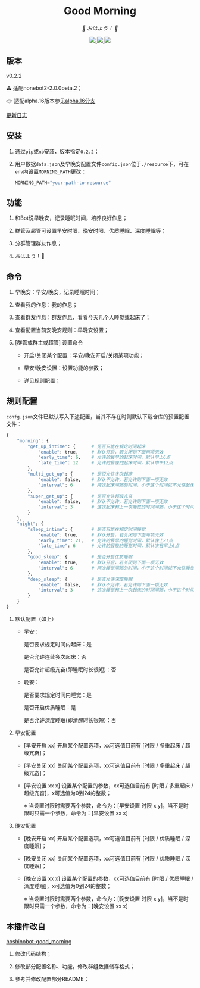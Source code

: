 <div align="center">

# Good Morning

<!-- prettier-ignore-start -->
<!-- markdownlint-disable-next-line MD036 -->
_🌈 おはよう！ 🌈_
<!-- prettier-ignore-end -->

</div>
<p align="center">
  
  <a href="https://github.com/KafCoppelia/nonebot_plugin_morning/blob/beta/LICENSE">
    <img src="https://img.shields.io/badge/license-MIT-informational">
  </a>
  
  <a href="https://github.com/nonebot/nonebot2">
    <img src="https://img.shields.io/badge/nonebot2-2.0.0beta.2-green">
  </a>
  
  <a href="">
    <img src="https://img.shields.io/badge/release-v0.2.2-orange">
  </a>
  
</p>

</p>

## 版本

v0.2.2

⚠ 适配nonebot2-2.0.0beta.2；

👉 适配alpha.16版本参见[alpha.16分支](https://github.com/KafCoppelia/nonebot_plugin_morning/tree/alpha.16)

[更新日志](https://github.com/KafCoppelia/nonebot_plugin_morning/releases/tag/v0.2.2)

## 安装

1. 通过`pip`或`nb`安装，版本指定`0.2.2`；

2. 用户数据`data.json`及早晚安配置文件`config.json`位于`./resource`下，可在`env`内设置`MORNING_PATH`更改：

    ```python
    MORNING_PATH="your-path-to-resource"
    ```

## 功能

1. 和Bot说早晚安，记录睡眠时间，培养良好作息；

2. 群管及超管可设置早安时限、晚安时限、优质睡眠、深度睡眠等；

3. 分群管理群友作息；

4. おはよう！🌈

## 命令

1. 早晚安：早安/晚安，记录睡眠时间；

2. 查看我的作息：我的作息；

3. 查看群友作息：群友作息，看看今天几个人睡觉或起床了；

4. 查看配置当前安晚安规则：早晚安设置；

5. [群管或群主或超管] 设置命令

    - 开启/关闭某个配置：早安/晚安开启/关闭某项功能；

    - 早安/晚安设置：设置功能的参数；

    - 详见规则配置；

## 规则配置

`confg.json`文件已默认写入下述配置，当其不存在时则默认下载仓库的预置配置文件：

```python
{
    "morning": {
        "get_up_intime": {      # 是否只能在规定时间起床
            "enable": true,     # 默认开启，若关闭则下面两项无效
            "early_time": 6,    # 允许的最早的起床时间，默认早上6点
            "late_time": 12     # 允许的最晚的起床时间，默认中午12点
        },
        "multi_get_up": {       # 是否允许多次起床
            "enable": false,    # 默认不允许，若允许则下面一项无效
            "interval": 6       # 两次起床间隔的时间，小于这个时间就不允许起床
        },
        "super_get_up": {       # 是否允许超级亢奋
            "enable": false,    # 默认不允许，若允许则下面一项无效
            "interval": 3       # 这次起床和上一次睡觉的时间间隔，小于这个时间就不允许起床，不怕猝死？给我睡！
        }
    },
    "night": {
        "sleep_intime": {       # 是否只能在规定时间睡觉
            "enable": true,     # 默认开启，若关闭则下面两项无效
            "early_time": 21,   # 允许的最早的睡觉时间，默认晚上21点
            "late_time": 6      # 允许的最晚的睡觉时间，默认次日早上6点
        },
        "good_sleep": {         # 是否开启优质睡眠
            "enable": true,     # 默认开启，若关闭则下面一项无效
            "interval": 6       # 两次睡觉间隔的时间，小于这个时间就不允许睡觉
        },
        "deep_sleep": {         # 是否允许深度睡眠
            "enable": false,    # 默认不允许，若允许则下面一项无效
            "interval": 3       # 这次睡觉和上一次起床的时间间隔，小于这个时间就不允许睡觉，睡个锤子，快起床！
        }
    }
}
```

1. 默认配置（如上）

    - 早安：

      是否要求规定时间内起床：是

      是否允许连续多次起床：否

      是否允许超级亢奋(即睡眠时长很短)：否

    - 晚安：

      是否要求规定时间内睡觉：是

      是否开启优质睡眠：是
      
      是否允许深度睡眠(即清醒时长很短)：否

2. 早安配置
    
    - [早安开启 xx] 开启某个配置选项，xx可选值目前有 [时限 / 多重起床 / 超级亢奋]；
    
    - [早安关闭 xx] 关闭某个配置选项，xx可选值目前有 [时限 / 多重起床 / 超级亢奋]；
    
    - [早安设置 xx x] 设置某个配置的参数，xx可选值目前有 [时限 / 多重起床 / 超级亢奋]，x可选值为0到24的整数；
      
      ※ 当设置时限时需要两个参数，命令为：[早安设置 时限 x y]，当不是时限时只需一个参数，命令为：[早安设置 xx x]

3. 晚安配置
    
    - [晚安开启 xx] 开启某个配置选项，xx可选值目前有 [时限 / 优质睡眠 / 深度睡眠]；
    
    - [晚安关闭 xx] 关闭某个配置选项，xx可选值目前有 [时限 / 优质睡眠 / 深度睡眠]；
    
    - [晚安设置 xx x] 设置某个配置的参数，xx可选值目前有 [时限 / 优质睡眠 / 深度睡眠]，x可选值为0到24的整数；
      
      ※ 当设置时限时需要两个参数，命令为：[晚安设置 时限 x y]，当不是时限时只需一个参数，命令为：[晚安设置 xx x]

## 本插件改自

[hoshinobot-good_morning](https://github.com/azmiao/good_morning)

1. 修改代码结构；

2. 修改部分配置名称、功能，修改群组数据储存格式；

3. 参考并修改配置部分README；